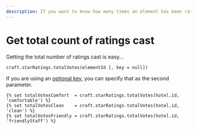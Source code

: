 ```yaml
---
description: If you want to know how many times an element has been rated, use the `totalVotes` method.
---
```


# Get total count of ratings cast

Getting the total number of ratings cast is easy...

```twig
craft.starRatings.totalVotes(elementId [, key = null])
```

If you are using an [optional key](/multiple-ratings-for-the-same-element/), you can specify that as the second parameter.

```twig
{% set totalVotesComfort  = craft.starRatings.totalVotes(hotel.id, 'comfortable') %}
{% set totalVotesClean    = craft.starRatings.totalVotes(hotel.id, 'clean') %}
{% set totalVotesFriendly = craft.starRatings.totalVotes(hotel.id, 'friendlyStaff') %}
```
